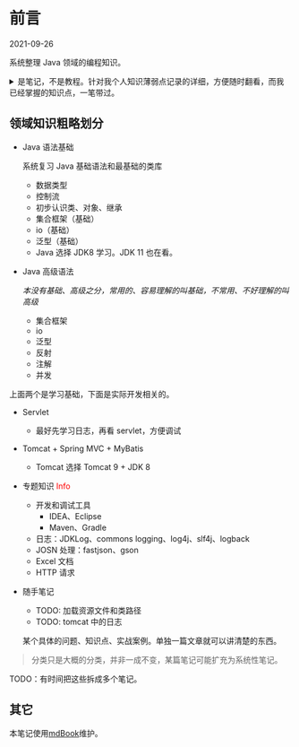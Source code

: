 # 前言
2021-09-26

系统整理 Java 领域的编程知识。

<details>
  <summary>是笔记，不是教程。针对我个人知识薄弱点记录的详细，方便随时翻看，而我
  已经掌握的知识点，一笔带过。
  </summary>
  精力有限，必须有所取舍，所以先定位目标，防止跑偏。
</details>

## 领域知识粗略划分
- Java 语法基础

  系统复习 Java 基础语法和最基础的类库

  - 数据类型
  - 控制流
  - 初步认识类、对象、继承
  - 集合框架（基础）
  - io（基础）
  - 泛型（基础）

  * Java 选择 JDK8 学习。JDK 11 也在看。

- Java 高级语法

  *本没有基础、高级之分，常用的、容易理解的叫基础，不常用、不好理解的叫高级*
  - 集合框架
  - io
  - 泛型
  - 反射
  - 注解
  - 并发

上面两个是学习基础，下面是实际开发相关的。

- Servlet
  * 最好先学习日志，再看 servlet，方便调试
- Tomcat + Spring MVC + MyBatis
  * Tomcat 选择 Tomcat 9 + JDK 8

- 专题知识 <span title="各种类库、常见任务的处理" class="note">Info</span>
  - 开发和调试工具
    - IDEA、Eclipse
    - Maven、Gradle
  - 日志：JDKLog、commons logging、log4j、slf4j、logback
  - JOSN 处理：fastjson、gson
  - Excel 文档
  - HTTP 请求

- 随手笔记
  - TODO: 加载资源文件和类路径
  - TODO: tomcat 中的日志

  某个具体的问题、知识点、实战案例。单独一篇文章就可以讲清楚的东西。

> 分类只是大概的分类，并非一成不变，某篇笔记可能扩充为系统性笔记。

<style type="text/css" >
    .note {
      color: red;
      cursor: help;
      display: inline-block;
    }
</style>

TODO：有时间把这些拆成多个笔记。

## 其它

本笔记使用[mdBook][]维护。

[mdBook]:https://rust-lang.github.io/mdBook

